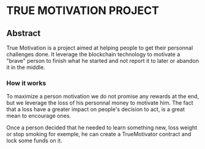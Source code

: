 # TRUE MOTIVATION PROJECT

## Abstract

True Motivation is a project aimed at helping people to get their personnal challenges done. It leverage the blockchain technology to motivate a "brave" person to finish what he started and not report it to later or abandon it in the middle. 

### How it works

To maximize a person motivation we do not promise any rewards at the end, but we leverage the loss of his personnal money to motivate him. The fact that a loss have a greater impact on people's decision to act, is a great mean to encourage ones. 

Once a person decided that he needed to learn something new, loss weight or stop smoking for exemple, he can create a TrueMotivator contract and lock some funds on it. 

